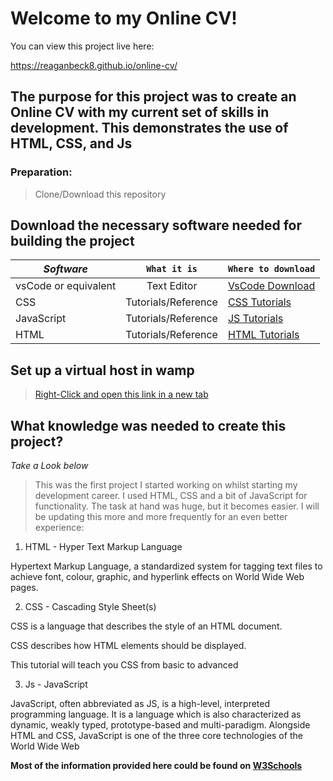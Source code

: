 # Welcome to my Online CV!

You can view this project live here:

https://reaganbeck8.github.io/online-cv/

## The purpose for this project was to create an Online CV with my current set of skills in development. This demonstrates the use of HTML, CSS, and Js

### Preparation:

> Clone/Download this repository


## Download the necessary software needed for building the project

|*Software*| `What it is` | `Where to download`|
|--------|:----------:|------------------|
|vsCode or equivalent |Text Editor |<a href="https://code.visualstudio.com/download">VsCode Download</a>|
|CSS    |Tutorials/Reference|<a href="https://www.w3schools.com/css/default.asp">CSS Tutorials</a>|
|JavaScript|Tutorials/Reference|<a href="https://www.w3schools.com/js/default.asp">JS Tutorials</a>|
|HTML   |Tutorials/Reference|<a href="https://www.w3schools.com/html/default.asp">HTML Tutorials</a>|


## Set up a virtual host in wamp

> <a href="https://gist.github.com/bramus/4f79972b1927ffb9b1f8">Right-Click and open this link in a new tab</a>

## What knowledge was needed to create this project?

*Take a Look below*

>This was the first project I started working on whilst starting my development career. I used HTML, CSS and a bit of JavaScript for functionality. The task at hand was huge, but it becomes easier. I will be updating this more and more frequently for an even better 
>experience:


1. HTML - Hyper Text Markup Language

Hypertext Markup Language, a standardized system for tagging text files to achieve font, 
colour, graphic, and hyperlink effects on World Wide Web pages.


2. CSS - Cascading Style Sheet(s)


CSS is a language that describes the style of an HTML document.

CSS describes how HTML elements should be displayed.

This tutorial will teach you CSS from basic to advanced


3. Js - JavaScript

JavaScript, often abbreviated as JS, is a high-level, interpreted programming language. It is a language which is also characterized as dynamic, weakly typed, prototype-based and multi-paradigm. Alongside HTML and CSS, JavaScript is one of the three core technologies of the World Wide Web




__Most of the information provided here could be found on <a href="https://www.w3schools.com/" target="_blank">W3Schools</a>__
